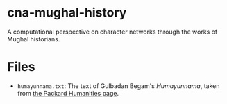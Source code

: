 # cna-mughal-history
A computational perspective on character networks through the works of Mughal historians.

# Files
* `humayunnama.txt`: The text of Gulbadan Begam's *Humayunnama*, taken from [the Packard Humanities page](https://persian.packhum.org/main).